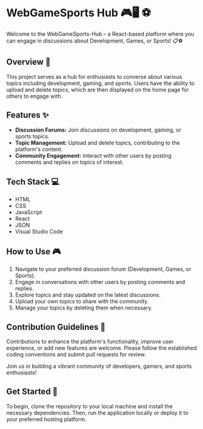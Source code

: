 # WebGameSports Hub 🎮🖥️ ⚽

Welcome to the WebGameSports-Hub – a React-based platform where you can engage in discussions about Development, Games, or Sports! 📋⚽

## Overview 📝

This project serves as a hub for enthusiasts to converse about various topics including development, gaming, and sports. Users have the ability to upload and delete topics, which are then displayed on the home page for others to engage with.

## Features ✨

- **Discussion Forums:** Join discussions on development, gaming, or sports topics.
- **Topic Management:** Upload and delete topics, contributing to the platform's content.
- **Community Engagement:** Interact with other users by posting comments and replies on topics of interest.

## Tech Stack 💻

- HTML
- CSS
- JavaScript
- React
- JSON
- Visual Studio Code

## How to Use 🎮

1. Navigate to your preferred discussion forum (Development, Games, or Sports).
2. Engage in conversations with other users by posting comments and replies.
3. Explore topics and stay updated on the latest discussions.
4. Upload your own topics to share with the community.
5. Manage your topics by deleting them when necessary.

## Contribution Guidelines 🤝

Contributions to enhance the platform's functionality, improve user experience, or add new features are welcome. Please follow the established coding conventions and submit pull requests for review.

Join us in building a vibrant community of developers, gamers, and sports enthusiasts!

## Get Started 🚀

To begin, clone the repository to your local machine and install the necessary dependencies. Then, run the application locally or deploy it to your preferred hosting platform.

